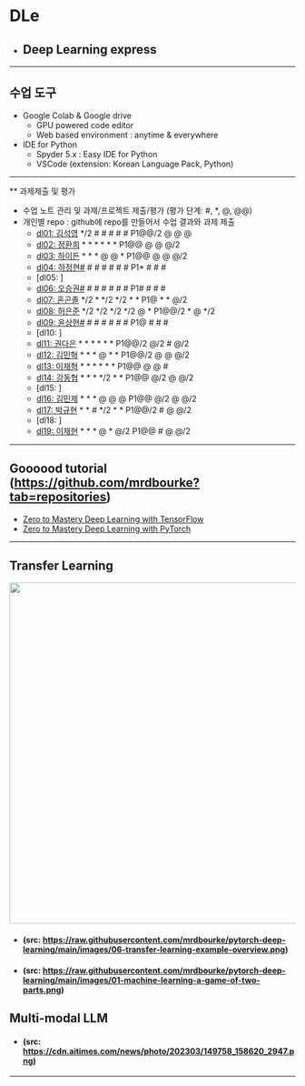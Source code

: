 # DLe
- ## Deep Learning express
---
## 수업 도구
* Google Colab & Google drive
  - GPU powered code editor
  - Web based environment : anytime & everywhere
* IDE for Python
  - Spyder 5.x : Easy IDE for Python
  - VSCode (extension: Korean Language Pack, Python)
---  

** 과제제출 및 평가
- 수업 노트 관리 및 과제/프로젝트 제출/평가 (평가 단계: #, *, @, @@)
- 개인별 repo : github에 repo를 만들어서 수업 결과와 과제 제출                
  * [dl01: 김석영](https://github.com/cheesedog-paradise/dl01) */2 # # # # # P1@@/2 @ @ @
  * [dl02: 정환희](https://github.com/alemskdlt/dl02) * * * * * * P1@@ @ @ @/2
  * [dl03: 하이든](https://github.com/HayDen-Gonne/dl03) * * * @ @ * P1@@ @ @ @/2
  * [dl04: 하정현#]() # # # # # # P1* # # #
  * [dl05: ]
  * [dl06: 오승권#]() # # # # # # P1# # # #
  * [dl07: 혼곤졸](https://github.com/20211527/dl07) */2 * */2 */2 * * P1@ * * @/2
  * [dl08: 허은준](https://github.com/kukichocollis/dl08) */2 */2 */2 */2 @ * P1@@/2 * @ */2
  * [dl09: 윤상현#]() # # # # # # P1@ # # #
  * [dl10: ]
  * [dl11: 권다은](https://github.com/daeunkk/dl11) * * * * * * P1@@/2 @/2 # @/2
  * [dl12: 김민혁](https://github.com/JerryK97/dl12) * * * @ * * P1@@/2 @ @ @/2
  * [dl13: 이재혁](https://github.com/jae-hyuck/dl13) * * * * * * P1@@  @ @ #
  * [dl14: 강동협](https://github.com/Hyup98/DL14) * * * */2 * * P1@@ @/2 @ @/2
  * [dl15: ]
  * [dl16: 김민제](https://github.com/mixhub10/dl16) * * * @ @ @ P1@@ @/2 @ @/2
  * [dl17: 박규현](https://github.com/Park20182618/dl17) * * # */2 * * P1@@/2 # @ @/2
  * [dl18: ]
  * [dl19: 이재현](https://github.com/iamgus123/dl19) * * * @ * @/2 P1@@ # @ @/2
  
---
## Goooood tutorial (https://github.com/mrdbourke?tab=repositories)  
- [Zero to Mastery Deep Learning with TensorFlow](https://github.com/mrdbourke/tensorflow-deep-learning)
- [Zero to Mastery Deep Learning with PyTorch](https://github.com/mrdbourke/pytorch-deep-learning)
---
## Transfer Learning 
<img src="https://github.com/mrdbourke/pytorch-deep-learning/raw/main/images/06-transfer-learning-example-overview.png" width=900 height=600>  

- #### (src: https://raw.githubusercontent.com/mrdbourke/pytorch-deep-learning/main/images/06-transfer-learning-example-overview.png)  
- #### (src: https://raw.githubusercontent.com/mrdbourke/pytorch-deep-learning/main/images/01-machine-learning-a-game-of-two-parts.png)

## Multi-modal LLM  
- #### (src: https://cdn.aitimes.com/news/photo/202303/149758_158620_2947.png)  

---
